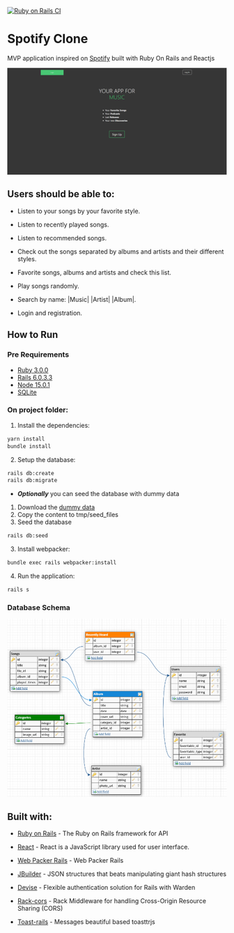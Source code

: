 [![Ruby on Rails CI](https://github.com/RianNegreiros/spotify-clone/actions/workflows/rubyonrails.yml/badge.svg)](https://github.com/RianNegreiros/spotify-clone/actions/workflows/rubyonrails.yml)

# Spotify Clone

MVP application inspired on [Spotify](https://spotify.com) built with Ruby On Rails and Reactjs

![Application Preview](./public/documentation/preview.png)

## Users should be able to:

* Listen to your songs by your favorite style.

* Listen to recently played songs.

* Listen to recommended songs.

* Check out the songs separated by albums and artists and their different styles.

* Favorite songs, albums and artists and check this list.

* Play songs randomly.

* Search by name: |Music| |Artist| |Album|.

* Login and registration.

## How to Run

### Pre Requirements

- [Ruby 3.0.0](https://www.ruby-lang.org/en/news/2020/12/25/ruby-3-0-0-released/)
- [Rails 6.0.3.3](https://rubygems.org/gems/rails/versions/6.0.3.3)
- [Node 15.0.1](https://nodejs.org/en/blog/release/v15.0.1)
- [SQLite](https://www.sqlite.org/index.html)

### On project folder:

1. Install the dependencies:
```bash
yarn install
bundle install
```

2. Setup the database:
```bash
rails db:create
rails db:migrate
```

 - ***Optionally*** you can seed the database with dummy data
  1. Download the [dummy data](https://www.dropbox.com/scl/fo/z128ovtt6oaghzbb5o8o7/h?dl=0&rlkey=aeddj8ozdb4hxq099f3wbka6e)
  2. Copy the content to tmp/seed_files
  3. Seed the database
   ```bash
  rails db:seed
  ```

3. Install webpacker:
```bash
bundle exec rails webpacker:install
```

4. Run the application:
```bash
rails s
```

### Database Schema

![Database Schema](./public/documentation/db-schema.png)

## Built with:

* [Ruby on Rails](http://www.dropwizard.io/1.0.2/docs/) - The Ruby on Rails framework for API

* [React](https://github.com/facebook/react/blob/master/README.md) - React is a JavaScript library used for user interface.

* [Web Packer Rails](https://github.com/rails/webpacker) - Web Packer Rails

* [JBuilder](https://github.com/rails/jbuilder/blob/master/README.md) - JSON structures that beats manipulating giant hash structures

* [Devise](https://github.com/heartcombo/devise) - Flexible authentication solution for Rails with Warden

* [Rack-cors](https://github.com/cyu/rack-cors) - Rack Middleware for handling Cross-Origin Resource Sharing (CORS)

* [Toast-rails](https://github.com/tylergannon/toastr-rails) - Messages beautiful based toasttrjs
